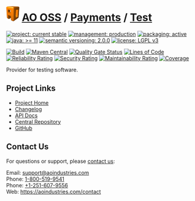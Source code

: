 # [<img src="ao-logo.png" alt="AO Logo" width="35" height="40">](https://github.com/ao-apps) [AO OSS](https://github.com/ao-apps/ao-oss) / [Payments](https://github.com/ao-apps/ao-payments) / [Test](https://github.com/ao-apps/ao-payments-test)

[![project: current stable](https://oss.aoapps.com/ao-badges/project-current-stable.svg)](https://aoindustries.com/life-cycle#project-current-stable)
[![management: production](https://oss.aoapps.com/ao-badges/management-production.svg)](https://aoindustries.com/life-cycle#management-production)
[![packaging: active](https://oss.aoapps.com/ao-badges/packaging-active.svg)](https://aoindustries.com/life-cycle#packaging-active)  
[![java: &gt;= 11](https://oss.aoapps.com/ao-badges/java-11.svg)](https://docs.oracle.com/en/java/javase/11/)
[![semantic versioning: 2.0.0](https://oss.aoapps.com/ao-badges/semver-2.0.0.svg)](https://semver.org/spec/v2.0.0.html)
[![license: LGPL v3](https://oss.aoapps.com/ao-badges/license-lgpl-3.0.svg)](https://www.gnu.org/licenses/lgpl-3.0)

[![Build](https://github.com/ao-apps/ao-payments-test/workflows/Build/badge.svg?branch=master)](https://github.com/ao-apps/ao-payments-test/actions?query=workflow%3ABuild)
[![Maven Central](https://maven-badges.herokuapp.com/maven-central/com.aoapps/ao-payments-test/badge.svg)](https://maven-badges.herokuapp.com/maven-central/com.aoapps/ao-payments-test)
[![Quality Gate Status](https://sonarcloud.io/api/project_badges/measure?branch=master&project=com.aoapps%3Aao-payments-test&metric=alert_status)](https://sonarcloud.io/dashboard?branch=master&id=com.aoapps%3Aao-payments-test)
[![Lines of Code](https://sonarcloud.io/api/project_badges/measure?branch=master&project=com.aoapps%3Aao-payments-test&metric=ncloc)](https://sonarcloud.io/component_measures?branch=master&id=com.aoapps%3Aao-payments-test&metric=ncloc)  
[![Reliability Rating](https://sonarcloud.io/api/project_badges/measure?branch=master&project=com.aoapps%3Aao-payments-test&metric=reliability_rating)](https://sonarcloud.io/component_measures?branch=master&id=com.aoapps%3Aao-payments-test&metric=Reliability)
[![Security Rating](https://sonarcloud.io/api/project_badges/measure?branch=master&project=com.aoapps%3Aao-payments-test&metric=security_rating)](https://sonarcloud.io/component_measures?branch=master&id=com.aoapps%3Aao-payments-test&metric=Security)
[![Maintainability Rating](https://sonarcloud.io/api/project_badges/measure?branch=master&project=com.aoapps%3Aao-payments-test&metric=sqale_rating)](https://sonarcloud.io/component_measures?branch=master&id=com.aoapps%3Aao-payments-test&metric=Maintainability)
[![Coverage](https://sonarcloud.io/api/project_badges/measure?branch=master&project=com.aoapps%3Aao-payments-test&metric=coverage)](https://sonarcloud.io/component_measures?branch=master&id=com.aoapps%3Aao-payments-test&metric=Coverage)

Provider for testing software.

## Project Links
* [Project Home](https://oss.aoapps.com/payments/test/)
* [Changelog](https://oss.aoapps.com/payments/test/changelog)
* [API Docs](https://oss.aoapps.com/payments/test/apidocs/)
* [Central Repository](https://central.sonatype.com/artifact/com.aoapps/ao-payments-test)
* [GitHub](https://github.com/ao-apps/ao-payments-test)

## Contact Us
For questions or support, please [contact us](https://aoindustries.com/contact):

Email: [support@aoindustries.com](mailto:support@aoindustries.com)  
Phone: [1-800-519-9541](tel:1-800-519-9541)  
Phone: [+1-251-607-9556](tel:+1-251-607-9556)  
Web: https://aoindustries.com/contact

